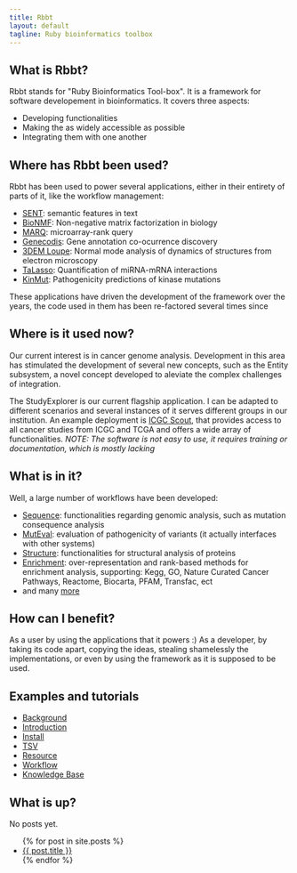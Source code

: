 ```yaml
---
title: Rbbt
layout: default
tagline: Ruby bioinformatics toolbox
---
```



What is Rbbt?
-------------

Rbbt stands for "Ruby Bioinformatics Tool-box". It is a framework for software
developement in bioinformatics. It covers three aspects:

* Developing functionalities
* Making the as widely accessible as possible
* Integrating them with one another

Where has Rbbt been used?
-------------------------

Rbbt has been used to power several applications, either in their entirety of
parts of it, like the workflow management:

* [SENT](http://sent.dacya.ucm.es/): semantic features in text
* [BioNMF](http://bionmf.dacya.ucm.es/): Non-negative matrix factorization in biology
* [MARQ](http://marq.dacya.ucm.es/): microarray-rank query
* [Genecodis](http://genecodis.cnb.csic.es/): Gene annotation co-ocurrence discovery
* [3DEM Loupe](http://3demloupe.cnb.csic.es): Normal mode analysis of dynamics of structures from electron microscopy
* [TaLasso](http://talasso.cnb.csic.es/): Quantification of miRNA-mRNA interactions
* [KinMut](http://wkinmut.bioinfo.cnio.es/): Pathogenicity predictions of kinase mutations

These applications have driven the development of the framework over the
years, the code used in them has been re-factored several times since

Where is it used now?
---------------------

Our current interest is in cancer genome analysis. Development in this area has
stimulated the development of several new concepts, such as the Entity
subsystem, a novel concept developed to aleviate the complex challenges of
integration.

The StudyExplorer is our current flagship application. I can be adapted to different
scenarios and several instances of it serves different groups in our institution. An
example deployment is [ICGC Scout](http://se.bioinfo.cnio.es), that provides access to 
all cancer studies from ICGC and TCGA and offers a wide array of functionalities.
*NOTE: The software is not easy to use, it requires training or documentation, which is mostly lacking*

What is in it?
--------------

Well, a large number of workflows have been developed:

* [Sequence](https://github.com/Rbbt-Workflows/sequence): functionalities regarding genomic analysis, such as mutation consequence analysis
* [MutEval](https://github.com/Rbbt-Workflows/mut_eval): evaluation of pathogenicity of variants (it actually interfaces with other systems)
* [Structure](https://github.com/Rbbt-Workflows/structure): functionalities for structural analysis of proteins
* [Enrichment](https://github.com/Rbbt-Workflows/enrichment): over-representation and rank-based methods for enrichment analysis, supporting: Kegg, GO, Nature Curated Cancer Pathways, Reactome, Biocarta, PFAM, Transfac, ect
* and many [more](https://github.com/Rbbt-Workflows)


How can I benefit?
------------------

As a user by using the applications that it powers :) As a developer, by taking
its code apart, copying the ideas, stealing shamelessly the implementations,
or even by using the framework as it is supposed to be used. 

Examples and tutorials
----------------------
* [Background](tutorial/background)
* [Introduction](tutorial/introduction)
* [Install](tutorial/install)
* [TSV](tutorial/TSV)
* [Resource](tutorial/Resource)
* [Workflow](tutorial/Workflow)
* [Knowledge Base](tutorial/knowledge_base)

What is up?
-----------

No posts yet.

<ul>
  {% for post in site.posts %}
    <li>
      <a href="{{ post.url }}">{{ post.title }}</a>
    </li>
  {% endfor %}
</ul>
